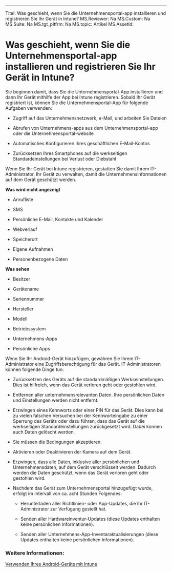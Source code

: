---
Titel: Was geschieht, wenn Sie die Unternehmensportal-app installieren und registrieren Sie Ihr Gerät in Intune?
MS.Reviewer: Na
MS.Custom: Na
MS.Suite: Na
MS.tgt_pltfrm: Na
MS.topic: Artikel
MS.AssetId:

# Was geschieht, wenn Sie die Unternehmensportal-app installieren und registrieren Sie Ihr Gerät in Intune?

Sie beginnen damit, dass Sie die Unternehmensportal-App installieren und dann Ihr Gerät mithilfe der App bei Intune registrieren. Sobald Ihr Gerät registriert ist, können Sie die Unternehmensportal-App für folgende Aufgaben verwenden:

-   Zugriff auf das Unternehmensnetzwerk, e-Mail, und arbeiten Sie Dateien

-   Abrufen von Unternehmens-apps aus dem Unternehmensportal-app oder die Unternehmensportal-website

-   Automatisches Konfigurieren Ihres geschäftlichen E-Mail-Kontos

-   Zurücksetzen Ihres Smartphones auf die werkseitigen Standardeinstellungen bei Verlust oder Diebstahl

Wenn Sie Ihr Gerät bei Intune registrieren, gestatten Sie damit Ihrem IT-Administrator, Ihr Gerät zu verwalten, damit die Unternehmensinformationen auf dem Gerät geschützt werden.

**Was wird nicht angezeigt**

-   Anrufliste

-   SMS

-   Persönliche E-Mail, Kontakte und Kalender

-   Webverlauf

-   Speicherort

-   Eigene Aufnahmen

-   Personenbezogene Daten

**Was sehen**

-   Besitzer

-   Gerätename

-   Seriennummer

-   Hersteller

-   Modell

-   Betriebssystem

-   Unternehmens-Apps

-   Persönliche Apps

Wenn Sie Ihr Android-Gerät hinzufügen, gewähren Sie Ihrem IT-Administrator eine Zugriffsberechtigung für das Gerät. IT-Administratoren können folgende Dinge tun:

-   Zurücksetzen des Geräts auf die standardmäßigen Werkseinstellungen. Dies ist hilfreich, wenn das Gerät verloren geht oder gestohlen wird.

-   Entfernen aller unternehmensrelevanten Daten. Ihre persönlichen Daten und Einstellungen werden nicht entfernt.

-   Erzwingen eines Kennworts oder einer PIN für das Gerät. Dies kann bei zu vielen falschen Versuchen bei der Kennworteingabe zu einer Sperrung des Geräts oder dazu führen, dass das Gerät auf die werkseitigen Standardeinstellungen zurückgesetzt wird. Dabei können auch Daten gelöscht werden.

-   Sie müssen die Bedingungen akzeptieren.

-   Aktivieren oder Deaktivieren der Kamera auf dem Gerät.

-   Erzwingen, dass alle Daten, inklusive aller persönlichen und Unternehmensdaten, auf dem Gerät verschlüsselt werden. Dadurch werden die Daten geschützt, wenn das Gerät verloren geht oder gestohlen wird.

-   Nachdem das Gerät zum Unternehmensportal hinzugefügt wurde, erfolgt im Intervall von ca. acht Stunden Folgendes:

    -   Herunterladen aller Richtlinien- oder App-Updates, die Ihr IT-Administrator zur Verfügung gestellt hat.

    -   Senden aller Hardwareinventur-Updates (diese Updates enthalten keine persönlichen Informationen).

    -   Senden aller Unternehmens-App-Inventaraktualisierungen (diese Updates enthalten keine persönlichen Informationen).

### Weitere Informationen:
[Verwenden Ihres Android-Geräts mit Intune](using-your-android-device-with-intune.md)

<!--HONumber=Mar16_HO3-->


